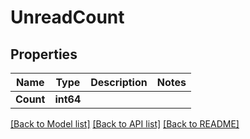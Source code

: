 # UnreadCount

## Properties

Name | Type | Description | Notes
------------ | ------------- | ------------- | -------------
**Count** | **int64** |  | 

[[Back to Model list]](../README#documentation-for-models) [[Back to API list]](../README#documentation-for-api-endpoints) [[Back to README]](../README)


